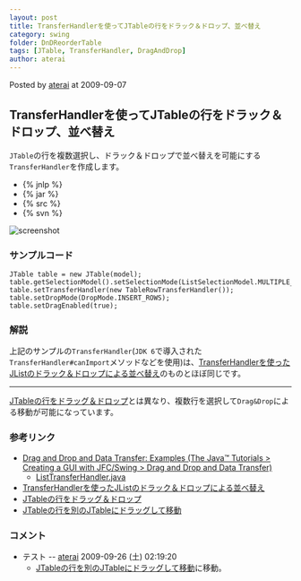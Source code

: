 ```yaml
---
layout: post
title: TransferHandlerを使ってJTableの行をドラック＆ドロップ、並べ替え
category: swing
folder: DnDReorderTable
tags: [JTable, TransferHandler, DragAndDrop]
author: aterai
---
```


Posted by [aterai](http://terai.xrea.jp/aterai.html) at 2009-09-07

## TransferHandlerを使ってJTableの行をドラック＆ドロップ、並べ替え
`JTable`の行を複数選択し、ドラック＆ドロップで並べ替えを可能にする`TransferHandler`を作成します。

- {% jnlp %}
- {% jar %}
- {% src %}
- {% svn %}

<!-- dummy comment line for breaking list -->

![screenshot](https://lh3.googleusercontent.com/_9Z4BYR88imo/TQTLg-5HyXI/AAAAAAAAAXs/Wda5rMSf-1c/s800/DnDReorderTable.png)

### サンプルコード
<pre class="prettyprint"><code>JTable table = new JTable(model);
table.getSelectionModel().setSelectionMode(ListSelectionModel.MULTIPLE_INTERVAL_SELECTION);
table.setTransferHandler(new TableRowTransferHandler());
table.setDropMode(DropMode.INSERT_ROWS);
table.setDragEnabled(true);
</code></pre>

### 解説
上記のサンプルの`TransferHandler`(`JDK 6`で導入された`TransferHandler#canImport`メソッドなどを使用)は、[TransferHandlerを使ったJListのドラック＆ドロップによる並べ替え](http://terai.xrea.jp/Swing/DnDReorderList.html)のものとほぼ同じです。

- - - -
[JTableの行をドラッグ＆ドロップ](http://terai.xrea.jp/Swing/DnDTable.html)とは異なり、複数行を選択して`Drag&Drop`による移動が可能になっています。

### 参考リンク
- [Drag and Drop and Data Transfer: Examples (The Java™ Tutorials > Creating a GUI with JFC/Swing > Drag and Drop and Data Transfer)](http://docs.oracle.com/javase/tutorial/uiswing/examples/dnd/index.html#BasicDnD)
    - [ListTransferHandler.java](http://docs.oracle.com/javase/tutorial/uiswing/examples/dnd/DropDemoProject/src/dnd/ListTransferHandler.java)
- [TransferHandlerを使ったJListのドラック＆ドロップによる並べ替え](http://terai.xrea.jp/Swing/DnDReorderList.html)
- [JTableの行をドラッグ＆ドロップ](http://terai.xrea.jp/Swing/DnDTable.html)
- [JTableの行を別のJTableにドラッグして移動](http://terai.xrea.jp/Swing/DragRowsAnotherTable.html)

<!-- dummy comment line for breaking list -->

### コメント
- テスト -- [aterai](http://terai.xrea.jp/aterai.html) 2009-09-26 (土) 02:19:20
    - [JTableの行を別のJTableにドラッグして移動](http://terai.xrea.jp/Swing/DragRowsAnotherTable.html)に移動。

<!-- dummy comment line for breaking list -->

